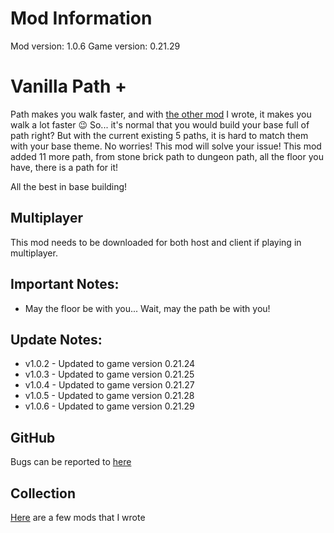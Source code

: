 # Mod Information
Mod version: 1.0.6
Game version: 0.21.29

# Vanilla Path +
Path makes you walk faster, and with [the other mod](https://steamcommunity.com/sharedfiles/filedetails/?id=2829083798) I wrote, it makes you walk a lot faster 😉
So... it's normal that you would build your base full of path right? But with the current existing 5 paths, it is hard to match them with your base theme.
No worries! This mod will solve your issue! This mod added 11 more path, from stone brick path to dungeon path, all the floor you have, there is a path for it!

All the best in base building!

## Multiplayer
This mod needs to be downloaded for both host and client if playing in multiplayer.

## Important Notes:
- May the floor be with you... Wait, may the path be with you!

## Update Notes:
- v1.0.2 - Updated to game version 0.21.24
- v1.0.3 - Updated to game version 0.21.25
- v1.0.4 - Updated to game version 0.21.27
- v1.0.5 - Updated to game version 0.21.28
- v1.0.6 - Updated to game version 0.21.29

## GitHub
Bugs can be reported to [here](https://github.com/dianchia/VanillaPathPlus/issues)

## Collection
[Here](https://github.com/dianchia/Necesse-Mods) are a few mods that I wrote